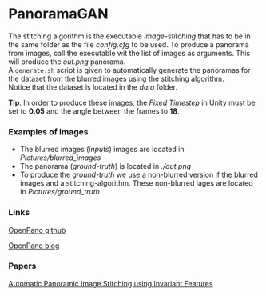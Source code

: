 # PanoramaGAN

The stitching algorithm is the executable *image-stitching* that has to be in the same folder as the file *config.cfg* to be used.
To produce a panorama from images, call the executable wit the list of images as arguments. This will produce the *out.png* panorama.\
A `generate.sh` script is given to automatically generate the panoramas for the dataset from the blurred images using the stitching algorithm.\
Notice that the dataset is located in the *data* folder.

**Tip**: In order to produce these images, the *Fixed Timestep* in Unity must be set to **0.05** and the angle between the frames to **18**.


### Examples of images
- The blurred images (*inputs*) images are located in *Pictures/blurred_images*
- The panorama (*ground-truth*) is located in *./out.png*
- To produce the *ground-truth* we use a non-blurred version if the blurred images and a stitching-algorithm. These non-blurred iages are located in *Pictures/ground_truth*


### Links
[OpenPano github](https://github.com/ppwwyyxx/OpenPano)

[OpenPano blog](http://ppwwyyxx.com/blog/2016/How-to-Write-a-Panorama-Stitcher/)


### Papers
[Automatic Panoramic Image Stitching using Invariant Features](http://matthewalunbrown.com/papers/ijcv2007.pdf)